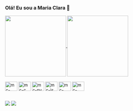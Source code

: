 ### Olá! Eu sou a Maria Clara 💖

<div>
  <a href="https://github.com/anuraghazra/github-readme-stats">
    <img height=200 align="center" src="https://github-readme-stats.vercel.app/api?username=mariaclaraps&show_icons=true&show_icons=true&theme=dracula"/>
  </a>
  <a href="https://github.com/anuraghazra/convoychat">
    <img height=200 align="center" src="https://github-readme-stats.vercel.app/api/top-langs/?username=mariaclaraps&layout=compact&theme=dracula" />
  </a>
</div>

<div style="display: inline_block"><br>
  <img aling="center" alt="mc-java" height="30" width="40" src="https://cdn.jsdelivr.net/gh/devicons/devicon@latest/icons/java/java-original.svg">
  <img aling="center" alt="mc-c" height="30" width="40" src="https://cdn.jsdelivr.net/gh/devicons/devicon@latest/icons/c/c-original.svg">
  <img aling="center" alt="mc-py" height="30" width="40" src="https://cdn.jsdelivr.net/gh/devicons/devicon@latest/icons/python/python-original.svg">
  <img aling="center" alt="mc-js" height="30" width="40" src="https://cdn.jsdelivr.net/gh/devicons/devicon@latest/icons/javascript/javascript-original.svg">
  <img aling="center" alt="mc-html" height="30" width="40" src="https://cdn.jsdelivr.net/gh/devicons/devicon@latest/icons/html5/html5-original.svg">
  <img aling="center" alt="mc-css" height="30" width="40" src="https://cdn.jsdelivr.net/gh/devicons/devicon@latest/icons/css3/css3-original.svg">
</div>

##
<div>
  <a href="https://www.instagram.com/claara.sousa?igsh=dXlmNDdib2tqcWZy" target="_blank"><img src="https://img.shields.io/badge/Instagram-E4405F?style=for-the-badge&logo=instagram&logoColor=white" target="_blank"></a>
  <a href="https://www.linkedin.com/in/maria-clara-pereira-0a56a61a5?utm_source=share&utm_campaign=share_via&utm_content=profile&utm_medium=android_app" target="_blank"><img src="https://img.shields.io/badge/LinkedIn-0077B5?style=for-the-badge&logo=linkedin&logoColor=white" target="_blank"></a>
</div>
